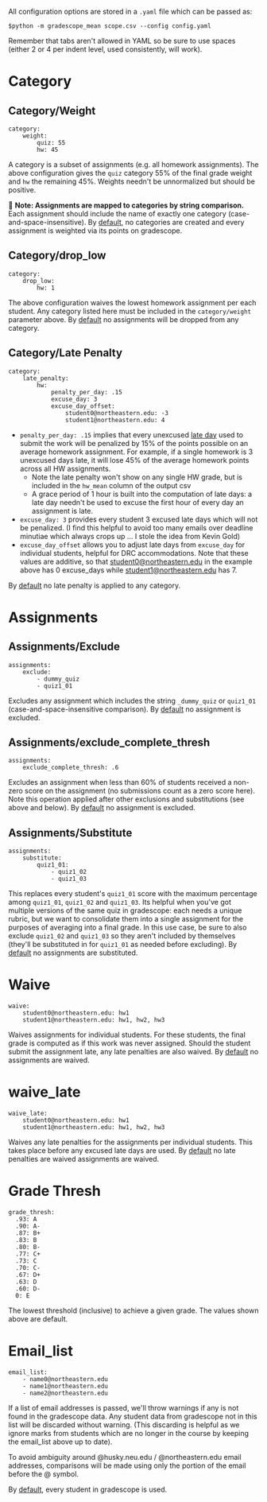 All configuration options are stored in a `.yaml` file which can be passed as:

    $python -m gradescope_mean scope.csv --config config.yaml

Remember that tabs aren't allowed in YAML so be sure to use spaces (either 2 or 4 per indent level, used consistently, will work).

# Category

## Category/Weight

    category:
        weight:
            quiz: 55
            hw: 45

A category is a subset of assignments (e.g. all homework assignments). The above configuration gives the `quiz` category 55% of the final grade weight and `hw` the remaining 45%. Weights needn't be unnormalized but should be positive. 

📢 **Note:  Assignments are mapped to categories by string comparison.**  Each assignment should include the name of exactly one category (case-and-space-insensitive). By [default](../gradescope_mean/config.yaml), no categories are created and every assignment is weighted via its points on gradescope.

## Category/drop_low

    category: 
        drop_low:
            hw: 1

The above configuration waives the lowest homework assignment per each student.  Any category listed here must be included in the `category/weight` parameter above.  By [default](../gradescope_mean/config.yaml) no assignments will be dropped from any category.

## Category/Late Penalty

    category:
        late_penalty:
            hw:
                penalty_per_day: .15
                excuse_day: 3
                excuse_day_offset:
                    student0@northeastern.edu: -3
                    student1@northeastern.edu: 4

- `penalty_per_day: .15` implies that every unexcused [late day](https://help.gradescope.com/article/ude437e7li-faq-late-submissions) used to submit the work will be penalized by 15% of the points possible on an average homework assignment. For example, if a single homework is 3 unexcused days late, it will lose 45% of the average homework points across all HW assignments.
    - Note the late penalty won't show on any single HW grade, but is
      included in the `hw_mean` column of the output csv
    - A grace period of 1 hour is built into the computation of late days: a
      late day needn't be used to excuse the first hour of every day
      an assignment is late.
- `excuse_day: 3` provides every student 3 excused late days which will not
  be penalized.  (I find this helpful to avoid too many emails over
  deadline minutiae which always crops up ... I stole the idea from Kevin Gold)
- `excuse_day_offset` allows you to adjust late days from `excuse_day` for individual students, helpful for DRC accommodations. Note that these values are additive, so that student0@northeastern.edu in the example above has 0 excuse_days while student1@northeastern.edu has 7.

By [default](../gradescope_mean/config.yaml) no late penalty is applied to any category.

# Assignments

## Assignments/Exclude

    assignments:
        exclude:
            - dummy_quiz
            - quiz1_01

Excludes any assignment which includes the string `_dummy_quiz` or `quiz1_01` (case-and-space-insensitive comparison). By [default](../gradescope_mean/config.yaml) no assignment is excluded.

## Assignments/exclude_complete_thresh

    assignments:
        exclude_complete_thresh: .6

Excludes an assignment when less than 60% of students received a non-zero score on the assignment (no submissions count as a zero score here). Note this operation applied after other exclusions and substitutions (see above and below).  By [default](../gradescope_mean/config.yaml) no assignment is excluded.

## Assignments/Substitute

    assignments:
        substitute:
            quiz1_01:
                - quiz1_02
                - quiz1_03

This replaces every student's `quiz1_01` score with the maximum percentage
among `quiz1_01`, `quiz1_02` and `quiz1_03`. Its helpful when you've got
multiple versions of the same quiz in gradescope: each needs a unique
rubric, but we want to consolidate them into a single assignment for the
purposes of averaging into a final grade. In this use case, be sure to also
exclude `quiz1_02` and `quiz1_03` so they aren't included by themselves (they'll be substituted in for `quiz1_01` as needed before excluding).  By [default](../gradescope_mean/config.yaml) no assignments are substituted.

# Waive

    waive:
        student0@northeastern.edu: hw1
        student1@northeastern.edu: hw1, hw2, hw3

Waives assignments for individual students.  For these students, the final grade is computed as if this work was never assigned.  Should the student submit the assignment late, any late penalties are also waived.  By [default](../gradescope_mean/config.yaml) no assignments are waived.

# waive_late

    waive_late:
        student0@northeastern.edu: hw1
        student1@northeastern.edu: hw1, hw2, hw3

Waives any late penalties for the assignments per individual students. This takes place before any excused late days are used.  By [default](../gradescope_mean/config.yaml) no late penalties are waived assignments are waived.

# Grade Thresh

    grade_thresh:
      .93: A
      .90: A-
      .87: B+
      .83: B
      .80: B-
      .77: C+
      .73: C
      .70: C-
      .67: D+
      .63: D
      .60: D-
      0: E

The lowest threshold (inclusive) to achieve a given grade.  The values shown above are default.

# Email_list

    email_list:
        - name0@northeastern.edu
        - name1@northeastern.edu
        - name2@northeastern.edu

If a list of email addresses is passed, we'll throw warnings if any is not found in the gradescope data. Any student data from gradescope not in this list will be discarded without warning.  (This discarding is helpful as we ignore marks from students which are no longer in the course by keeping the email_list above up to date).

To avoid ambiguity around @husky.neu.edu / @northeastern.edu email addresses, comparisons will be made using only the portion of the email before the @ symbol.

By [default](../gradescope_mean/config.yaml), every student in gradescope is used.